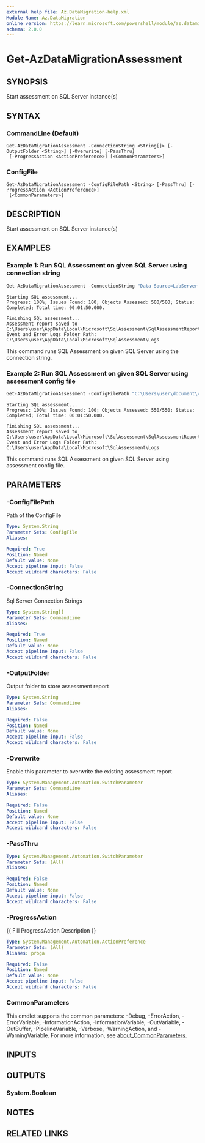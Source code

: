 ```yaml
---
external help file: Az.DataMigration-help.xml
Module Name: Az.DataMigration
online version: https://learn.microsoft.com/powershell/module/az.datamigration/get-azdatamigrationassessment
schema: 2.0.0
---
```


# Get-AzDataMigrationAssessment

## SYNOPSIS
Start assessment on SQL Server instance(s)

## SYNTAX

### CommandLine (Default)
```
Get-AzDataMigrationAssessment -ConnectionString <String[]> [-OutputFolder <String>] [-Overwrite] [-PassThru]
 [-ProgressAction <ActionPreference>] [<CommonParameters>]
```

### ConfigFile
```
Get-AzDataMigrationAssessment -ConfigFilePath <String> [-PassThru] [-ProgressAction <ActionPreference>]
 [<CommonParameters>]
```

## DESCRIPTION
Start assessment on SQL Server instance(s)

## EXAMPLES

### Example 1:  Run SQL Assessment on given SQL Server using connection string
```powershell
Get-AzDataMigrationAssessment -ConnectionString "Data Source=LabServer.database.net;Initial Catalog=master;Integrated Security=False;User Id=User;Password=password" -OutputFolder "C:\AssessmentOutput" -Overwrite
```

```output
Starting SQL assessment...
Progress: 100%; Issues Found: 100; Objects Assessed: 500/500; Status: Completed; Total time: 00:01:50.000.

Finishing SQL assessment...
Assessment report saved to C:\Users\user\AppData\Local\Microsoft\SqlAssessment\SqlAssessmentReport.json.
Event and Error Logs Folder Path: C:\Users\user\AppData\Local\Microsoft\SqlAssessment\Logs
```

This command runs SQL Assessment on given SQL Server using the connection string.

### Example 2: Run SQL Assessment on given SQL Server using assessment config file
```powershell
Get-AzDataMigrationAssessment -ConfigFilePath "C:\Users\user\document\config.json"
```

```output
Starting SQL assessment...
Progress: 100%; Issues Found: 100; Objects Assessed: 550/550; Status: Completed; Total time: 00:01:50.000.

Finishing SQL assessment...
Assessment report saved to C:\Users\user\AppData\Local\Microsoft\SqlAssessment\SqlAssessmentReport.json.
Event and Error Logs Folder Path: C:\Users\user\AppData\Local\Microsoft\SqlAssessment\Logs
```

This command runs SQL Assessment on given SQL Server using assessment config file.

## PARAMETERS

### -ConfigFilePath
Path of the ConfigFile

```yaml
Type: System.String
Parameter Sets: ConfigFile
Aliases:

Required: True
Position: Named
Default value: None
Accept pipeline input: False
Accept wildcard characters: False
```

### -ConnectionString
Sql Server Connection Strings

```yaml
Type: System.String[]
Parameter Sets: CommandLine
Aliases:

Required: True
Position: Named
Default value: None
Accept pipeline input: False
Accept wildcard characters: False
```

### -OutputFolder
Output folder to store assessment report

```yaml
Type: System.String
Parameter Sets: CommandLine
Aliases:

Required: False
Position: Named
Default value: None
Accept pipeline input: False
Accept wildcard characters: False
```

### -Overwrite
Enable this parameter to overwrite the existing assessment report

```yaml
Type: System.Management.Automation.SwitchParameter
Parameter Sets: CommandLine
Aliases:

Required: False
Position: Named
Default value: None
Accept pipeline input: False
Accept wildcard characters: False
```

### -PassThru

```yaml
Type: System.Management.Automation.SwitchParameter
Parameter Sets: (All)
Aliases:

Required: False
Position: Named
Default value: None
Accept pipeline input: False
Accept wildcard characters: False
```

### -ProgressAction
{{ Fill ProgressAction Description }}

```yaml
Type: System.Management.Automation.ActionPreference
Parameter Sets: (All)
Aliases: proga

Required: False
Position: Named
Default value: None
Accept pipeline input: False
Accept wildcard characters: False
```

### CommonParameters
This cmdlet supports the common parameters: -Debug, -ErrorAction, -ErrorVariable, -InformationAction, -InformationVariable, -OutVariable, -OutBuffer, -PipelineVariable, -Verbose, -WarningAction, and -WarningVariable. For more information, see [about_CommonParameters](http://go.microsoft.com/fwlink/?LinkID=113216).

## INPUTS

## OUTPUTS

### System.Boolean

## NOTES

## RELATED LINKS
